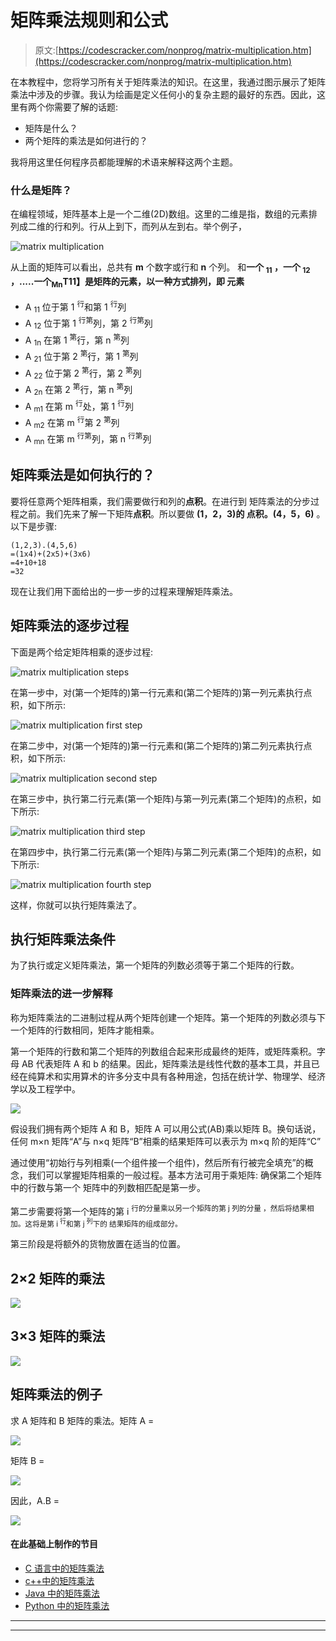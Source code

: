# 矩阵乘法规则和公式

> 原文:[https://codescracker.com/nonprog/matrix-multiplication.htm](https://codescracker.com/nonprog/matrix-multiplication.htm)

在本教程中，您将学习所有关于矩阵乘法的知识。在这里，我通过图示展示了矩阵乘法中涉及的步骤。我认为绘画是定义任何小的复杂主题的最好的东西。因此，这里有两个你需要了解的话题:

*   矩阵是什么？
*   两个矩阵的乘法是如何进行的？

我将用这里任何程序员都能理解的术语来解释这两个主题。

### 什么是矩阵？

在编程领域，矩阵基本上是一个二维(2D)数组。这里的二维是指，数组的元素排列成二维的行和列。行从上到下，而列从左到右。举个例子，

![matrix multiplication](../Images/0575b11d16ac5a7485071d6f74e6424b.png)

从上面的矩阵可以看出，总共有 **m** 个数字或行和 **n** 个列。 和**一个 <sub>11</sub> ，一个 <sub>12</sub> ，.....一个<sub>Mn</sub>T11】是矩阵的元素，以一种方式排列，即 元素**

*   A <sub>11</sub> 位于第 1 <sup>行</sup>和第 1 <sup>行</sup>列
*   A <sub>12</sub> 位于第 1 <sup>行第</sup>列，第 2 <sup>行第</sup>列
*   A <sub>1n</sub> 在第 1 <sup>第</sup>行，第 n <sup>第</sup>列
*   A <sub>21</sub> 位于第 2 <sup>第</sup>行，第 1 <sup>第</sup>列
*   A <sub>22</sub> 位于第 2 <sup>第</sup>行，第 2 <sup>第</sup>列
*   A <sub>2n</sub> 在第 2 <sup>第</sup>行，第 n <sup>第</sup>列
*   A <sub>m1</sub> 在第 m <sup>行</sup>处，第 1 <sup>行</sup>列
*   A <sub>m2</sub> 在第 m <sup>行</sup>第 2 <sup>第</sup>列
*   A <sub>mn</sub> 在第 m <sup>行第</sup>列，第 n <sup>行第</sup>列

## 矩阵乘法是如何执行的？

要将任意两个矩阵相乘，我们需要做行和列的**点积**。在进行到 矩阵乘法的分步过程之前。我们先来了解一下矩阵**点积**。所以要做 **(1，2，3)的 点积。(4，5，6)** 。以下是步骤:

```
(1,2,3).(4,5,6)
=(1x4)+(2x5)+(3x6)
=4+10+18
=32
```

现在让我们用下面给出的一步一步的过程来理解矩阵乘法。

## 矩阵乘法的逐步过程

下面是两个给定矩阵相乘的逐步过程:

![matrix multiplication steps](../Images/7f04c469ee36b6c5b14668f403916a57.png)

在第一步中，对(第一个矩阵的)第一行元素和(第二个矩阵的)第一列元素执行点积，如下所示:

![matrix multiplication first step](../Images/b9a1c13252a6326e23e4e7be98d7a3dd.png)

在第二步中，对(第一个矩阵的)第一行元素和(第二个矩阵的)第二列元素执行点积，如下所示:

![matrix multiplication second step](../Images/5eaf82e65af84c726e0b8069a5e8180a.png)

在第三步中，执行第二行元素(第一个矩阵)与第一列元素(第二个矩阵)的点积，如下所示:

![matrix multiplication third step](../Images/b39cfcc15bcc1cb74274e7a85802b2ac.png)

在第四步中，执行第二行元素(第一个矩阵)与第二列元素(第二个矩阵)的点积，如下所示:

![matrix multiplication fourth step](../Images/00843c4da87075f7caee429ad19dd88f.png)

这样，你就可以执行矩阵乘法了。

## 执行矩阵乘法条件

为了执行或定义矩阵乘法，第一个矩阵的列数必须等于第二个矩阵的行数。

### 矩阵乘法的进一步解释

称为矩阵乘法的二进制过程从两个矩阵创建一个矩阵。第一个矩阵的列数必须与下一个矩阵的行数相同，矩阵才能相乘。

第一个矩阵的行数和第二个矩阵的列数组合起来形成最终的矩阵，或矩阵乘积。字母 AB 代表矩阵 A 和 b 的结果。因此，矩阵乘法是线性代数的基本工具，并且已经在纯算术和实用算术的许多分支中具有各种用途，包括在统计学、物理学、经济学以及工程学中。

![](../Images/00c5fb559ff875238c9d68075a13e78f.png)

假设我们拥有两个矩阵 A 和 B，矩阵 A 可以用公式(AB)乘以矩阵 B。换句话说，任何 m×n 矩阵“A”与 n×q 矩阵“B”相乘的结果矩阵可以表示为 m×q 阶的矩阵“C”

通过使用“初始行与列相乘(一个组件接一个组件)，然后所有行被完全填充”的概念，我们可以掌握矩阵相乘的一般过程。基本方法可用于乘矩阵:
确保第二个矩阵中的行数与第一个 矩阵中的列数相匹配是第一步。

第二步需要将第一个矩阵的第 i <sup>行的分量乘以另一个矩阵的第 j 列的分量 ，然后将结果相加。这将是第 i <sup>行</sup>和第 j <sup>列</sup>下的 结果矩阵的组成部分。</sup>

第三阶段是将额外的货物放置在适当的位置。

## 2×2 矩阵的乘法

![](../Images/2b4773490ad4a6314f358494bbd7e01a.png)

## 3×3 矩阵的乘法

![](../Images/ac160df0274e5a4a27c261f559e4aa10.png)

## 矩阵乘法的例子

求 A 矩阵和 B 矩阵的乘法。矩阵 A =

![](../Images/d14bf95de8f4f4f1936499cc4dcfecb8.png)

矩阵 B =

![](../Images/9c57e9934a5fa00e6704ac12ec0aed5b.png)

因此，A.B =

![](../Images/bc2be30f66345d385d2a588494620c55.png)

#### 在此基础上制作的节目

*   [C 语言中的矩阵乘法](/c/program/c-program-multiply-two-matrices.htm)
*   [c++中的矩阵乘法](/cpp/program/cpp-program-multiply-two-matrices.htm)
*   [Java 中的矩阵乘法](/java/program/java-program-multiply-two-matrices.htm)
*   [Python 中的矩阵乘法](/python/program/python-program-matrix-multiplication.htm)

* * *

* * *